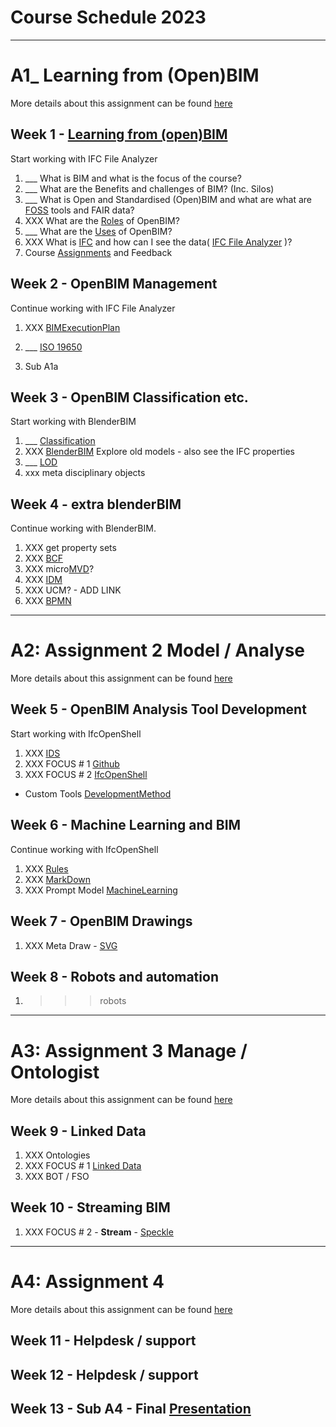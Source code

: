 # Course Schedule  2023
----------------------------------------------------------------
# A1_ Learning from (Open)BIM
More details about this assignment can be found [here](/Assignments/A1)

## Week 1 - [Learning from (open)BIM](/Concepts/Learn_from_BIM)
Start working with IFC File Analyzer
1. ___ What is BIM and what is the focus of the course?
1. ___ What are the Benefits and challenges of BIM? (Inc. Silos)
1. ___ What is Open and Standardised (Open)BIM and what are what are [FOSS](/Concepts/SoftwareLicenses) tools and FAIR data?
1. XXX What are the [Roles](/Roles) of OpenBIM?
1. ___ What are the [Uses](/Uses) of OpenBIM?
1. XXX What is [IFC](/Concepts/IFC) and how can I see the data( [IFC File Analyzer](/Concepts/IFCFileAnalyzer) )?
1. Course [Assignments](/Assignments) and Feedback
  
## Week 2 - OpenBIM Management
Continue working with IFC File Analyzer
1. XXX [BIMExecutionPlan](/Concepts/BIMExecutionPlan)
1. ___ [ISO 19650](/Concepts/ISO19650)

1. Sub A1a

## Week 3 - OpenBIM Classification etc.
Start working with BlenderBIM
1. ___ [Classification](/Concepts/Classification)
1. XXX [BlenderBIM](/Concepts/BlenderBIM) Explore old models - also see the IFC properties
2. ___ [LOD](/Concepts/LOD)
1. xxx meta disciplinary objects

## Week 4 - extra blenderBIM
Continue working with BlenderBIM.
1. XXX get property sets
2. XXX [BCF](/Concepts/BCF)
3. XXX micro[MVD](/Concepts/MVD)?
4. XXX [IDM](/Concepts/IDM)
5. XXX UCM? - ADD LINK
6. XXX [BPMN](/Concepts/BPMN)

----------------------------------------------------------------
# A2: Assignment 2 Model / Analyse
More details about this assignment can be found [here](/Assingnments/A2)

## Week 5 - OpenBIM Analysis Tool Development
Start working with IfcOpenShell
1. XXX [IDS](/Concepts/IDS)
1. XXX FOCUS # 1 [Github](/Concepts/Github)
1. XXX FOCUS # 2 [IfcOpenShell](/Concepts/IfcOpenShell)
- Custom Tools [DevelopmentMethod](/Concepts/DevelopmentMethod)

## Week 6 - Machine Learning and BIM
Continue working with IfcOpenShell
1. XXX [Rules](/Concepts/Rules)
1. XXX [MarkDown](/Concepts/MarkDown)
1. XXX Prompt Model [MachineLearning](/Concepts/MachineLearning)

## Week 7 - OpenBIM Drawings
1. XXX Meta Draw - [SVG](/Concepts/SVG)

## Week 8 - Robots and automation
1. >>> robots

------------------------------------------------------

# A3: Assignment 3 Manage / Ontologist
More details about this assignment can be found [here](/Assingnments/A3)

## Week 9 - Linked Data
1. XXX Ontologies
1. XXX FOCUS # 1 [Linked Data](/Concepts/LinkedData)
1. XXX BOT / FSO

## Week 10 - Streaming BIM
1. XXX FOCUS # 2 - **Stream** - [Speckle](/Concepts/Speckle)

------------------------------------------------------

# A4: Assignment 4
More details about this assignment can be found [here](/Assingmments/A4)

## Week 11 - Helpdesk / support

## Week 12 - Helpdesk / support
   
## Week 13 - Sub A4 - Final [Presentation](Concepts/Presentation)

